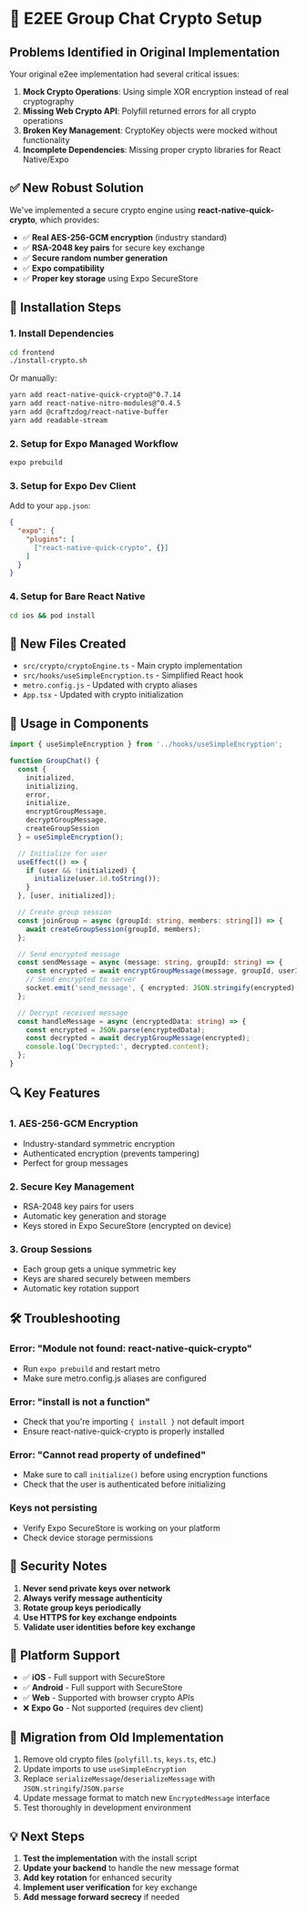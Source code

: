 # 🔐 E2EE Group Chat Crypto Setup

## Problems Identified in Original Implementation

Your original e2ee implementation had several critical issues:

1. **Mock Crypto Operations**: Using simple XOR encryption instead of real cryptography
2. **Missing Web Crypto API**: Polyfill returned errors for all crypto operations  
3. **Broken Key Management**: CryptoKey objects were mocked without functionality
4. **Incomplete Dependencies**: Missing proper crypto libraries for React Native/Expo

## ✅ New Robust Solution

We've implemented a secure crypto engine using **react-native-quick-crypto**, which provides:

- ✅ **Real AES-256-GCM encryption** (industry standard)
- ✅ **RSA-2048 key pairs** for secure key exchange
- ✅ **Secure random number generation**
- ✅ **Expo compatibility**
- ✅ **Proper key storage** using Expo SecureStore

## 🚀 Installation Steps

### 1. Install Dependencies

```bash
cd frontend
./install-crypto.sh
```

Or manually:
```bash
yarn add react-native-quick-crypto@^0.7.14
yarn add react-native-nitro-modules@^0.4.5
yarn add @craftzdog/react-native-buffer
yarn add readable-stream
```

### 2. Setup for Expo Managed Workflow

```bash
expo prebuild
```

### 3. Setup for Expo Dev Client

Add to your `app.json`:
```json
{
  "expo": {
    "plugins": [
      ["react-native-quick-crypto", {}]
    ]
  }
}
```

### 4. Setup for Bare React Native

```bash
cd ios && pod install
```

## 📁 New Files Created

- `src/crypto/cryptoEngine.ts` - Main crypto implementation
- `src/hooks/useSimpleEncryption.ts` - Simplified React hook
- `metro.config.js` - Updated with crypto aliases
- `App.tsx` - Updated with crypto initialization

## 🔧 Usage in Components

```typescript
import { useSimpleEncryption } from '../hooks/useSimpleEncryption';

function GroupChat() {
  const { 
    initialized, 
    initializing, 
    error,
    initialize, 
    encryptGroupMessage, 
    decryptGroupMessage,
    createGroupSession 
  } = useSimpleEncryption();

  // Initialize for user
  useEffect(() => {
    if (user && !initialized) {
      initialize(user.id.toString());
    }
  }, [user, initialized]);

  // Create group session
  const joinGroup = async (groupId: string, members: string[]) => {
    await createGroupSession(groupId, members);
  };

  // Send encrypted message
  const sendMessage = async (message: string, groupId: string) => {
    const encrypted = await encryptGroupMessage(message, groupId, userId);
    // Send encrypted to server
    socket.emit('send_message', { encrypted: JSON.stringify(encrypted) });
  };

  // Decrypt received message
  const handleMessage = async (encryptedData: string) => {
    const encrypted = JSON.parse(encryptedData);
    const decrypted = await decryptGroupMessage(encrypted);
    console.log('Decrypted:', decrypted.content);
  };
}
```

## 🔍 Key Features

### 1. **AES-256-GCM Encryption**
- Industry-standard symmetric encryption
- Authenticated encryption (prevents tampering)
- Perfect for group messages

### 2. **Secure Key Management**
- RSA-2048 key pairs for users
- Automatic key generation and storage
- Keys stored in Expo SecureStore (encrypted on device)

### 3. **Group Sessions**
- Each group gets a unique symmetric key
- Keys are shared securely between members
- Automatic key rotation support

## 🛠️ Troubleshooting

### Error: "Module not found: react-native-quick-crypto"
- Run `expo prebuild` and restart metro
- Make sure metro.config.js aliases are configured

### Error: "install is not a function"
- Check that you're importing `{ install }` not default import
- Ensure react-native-quick-crypto is properly installed

### Error: "Cannot read property of undefined"
- Make sure to call `initialize()` before using encryption functions
- Check that the user is authenticated before initializing

### Keys not persisting
- Verify Expo SecureStore is working on your platform
- Check device storage permissions

## 🚨 Security Notes

1. **Never send private keys over network**
2. **Always verify message authenticity**  
3. **Rotate group keys periodically**
4. **Use HTTPS for key exchange endpoints**
5. **Validate user identities before key exchange**

## 📱 Platform Support

- ✅ **iOS** - Full support with SecureStore
- ✅ **Android** - Full support with SecureStore  
- ✅ **Web** - Supported with browser crypto APIs
- ❌ **Expo Go** - Not supported (requires dev client)

## 🔄 Migration from Old Implementation

1. Remove old crypto files (`polyfill.ts`, `keys.ts`, etc.)
2. Update imports to use `useSimpleEncryption`
3. Replace `serializeMessage`/`deserializeMessage` with `JSON.stringify`/`JSON.parse`
4. Update message format to match new `EncryptedMessage` interface
5. Test thoroughly in development environment

## 💡 Next Steps

1. **Test the implementation** with the install script
2. **Update your backend** to handle the new message format
3. **Add key rotation** for enhanced security
4. **Implement user verification** for key exchange
5. **Add message forward secrecy** if needed 